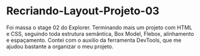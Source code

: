 # Recriando-Layout-Projeto-03
Foi massa o stage 02 do Explorer. Terminando mais um projeto com HTML e CSS, seguindo toda estrutura semântica, Box Model,  Flebox, alinhamento e espaçamento. Contei com o auxilio da ferramenta DevTools, que me ajudou bastante a organizar o meu projeto.
